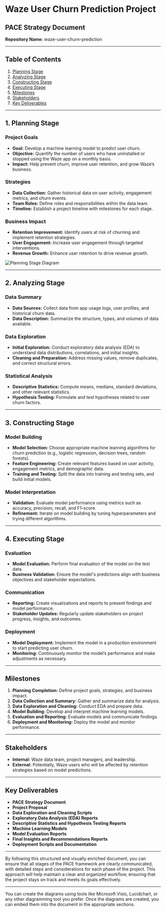 # Waze User Churn Prediction Project
## PACE Strategy Document

**Repository Name:** waze-user-churn-prediction

---
## Table of Contents
1. [Planning Stage](#1-planning-stage)
2. [Analyzing Stage](#2-analyzing-stage)
3. [Constructing Stage](#3-constructing-stage)
4. [Executing Stage](#4-executing-stage)
5. [Milestones](#milestones)
6. [Stakeholders](#stakeholders)
7. [Key Deliverables](#key-deliverables)

---

## 1. Planning Stage

### Project Goals
- **Goal:** Develop a machine learning model to predict user churn.
- **Objective:** Quantify the number of users who have uninstalled or stopped using the Waze app on a monthly basis.
- **Impact:** Help prevent churn, improve user retention, and grow Waze’s business.

### Strategies
- **Data Collection:** Gather historical data on user activity, engagement metrics, and churn events.
- **Team Roles:** Define roles and responsibilities within the data team.
- **Timeline:** Establish a project timeline with milestones for each stage.

### Business Impact
- **Retention Improvement:** Identify users at risk of churning and implement retention strategies.
- **User Engagement:** Increase user engagement through targeted interventions.
- **Revenue Growth:** Enhance user retention to drive revenue growth.

![Planning Stage Diagram](https://pub-6d0df2088ca448469603364b6f767396.r2.dev/png-preview-chat/VzJCXMplwk)

---

## 2. Analyzing Stage

### Data Summary
- **Data Sources:** Collect data from app usage logs, user profiles, and historical churn data.
- **Data Description:** Summarize the structure, types, and volumes of data available.

### Data Exploration
- **Initial Exploration:** Conduct exploratory data analysis (EDA) to understand data distributions, correlations, and initial insights.
- **Cleaning and Preparation:** Address missing values, remove duplicates, and correct structural errors.

### Statistical Analysis
- **Descriptive Statistics:** Compute means, medians, standard deviations, and other relevant statistics.
- **Hypothesis Testing:** Formulate and test hypotheses related to user churn factors.

---

## 3. Constructing Stage

### Model Building
- **Model Selection:** Choose appropriate machine learning algorithms for churn prediction (e.g., logistic regression, decision trees, random forests).
- **Feature Engineering:** Create relevant features based on user activity, engagement metrics, and demographic data.
- **Training and Testing:** Split the data into training and testing sets, and build initial models.

### Model Interpretation
- **Validation:** Evaluate model performance using metrics such as accuracy, precision, recall, and F1-score.
- **Refinement:** Iterate on model building by tuning hyperparameters and trying different algorithms.

---

## 4. Executing Stage

### Evaluation
- **Model Evaluation:** Perform final evaluation of the model on the test data.
- **Business Validation:** Ensure the model's predictions align with business objectives and stakeholder expectations.

### Communication
- **Reporting:** Create visualizations and reports to present findings and model performance.
- **Stakeholder Updates:** Regularly update stakeholders on project progress, insights, and outcomes.

### Deployment
- **Model Deployment:** Implement the model in a production environment to start predicting user churn.
- **Monitoring:** Continuously monitor the model’s performance and make adjustments as necessary.

---

## Milestones
1. **Planning Completion:** Define project goals, strategies, and business impact.
2. **Data Collection and Summary:** Gather and summarize data for analysis.
3. **Data Exploration and Cleaning:** Conduct EDA and prepare data.
4. **Model Building:** Develop and interpret machine learning models.
5. **Evaluation and Reporting:** Evaluate models and communicate findings.
6. **Deployment and Monitoring:** Deploy the model and monitor performance.

---

## Stakeholders
- **Internal:** Waze data team, project managers, and leadership.
- **External:** Potentially, Waze users who will be affected by retention strategies based on model predictions.

---

## Key Deliverables
- **PACE Strategy Document**
- **Project Proposal**
- **Data Exploration and Cleaning Scripts**
- **Exploratory Data Analysis (EDA) Reports**
- **Descriptive Statistics and Hypothesis Testing Reports**
- **Machine Learning Models**
- **Model Evaluation Reports**
- **Final Insights and Recommendations Reports**
- **Deployment Scripts and Documentation**

---

By following this structured and visually enriched document, you can ensure that all stages of the PACE framework are clearly communicated, with detailed steps and considerations for each phase of the project. This approach will help maintain a clear and organized workflow, ensuring that the project stays on track and meets its goals effectively.

---

You can create the diagrams using tools like Microsoft Visio, Lucidchart, or any other diagramming tool you prefer. Once the diagrams are created, you can embed them into the document in the appropriate sections.
